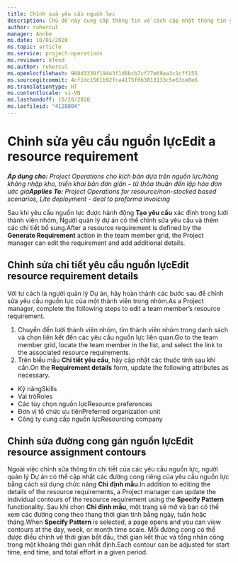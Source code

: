 ```yaml
---
title: Chỉnh sửa yêu cầu nguồn lực
description: Chủ đề này cung cấp thông tin về cách cập nhật thông tin yêu cầu nguồn lực.
author: ruhercul
manager: Annbe
ms.date: 10/01/2020
ms.topic: article
ms.service: project-operations
ms.reviewer: kfend
ms.author: ruhercul
ms.openlocfilehash: 988d3338f19443f1d8bcb7cf77e69aa3c1cff155
ms.sourcegitcommit: 4cf1dc1561b92fca4175f0b3813133c5e63ce8e6
ms.translationtype: HT
ms.contentlocale: vi-VN
ms.lasthandoff: 10/28/2020
ms.locfileid: "4128804"
---
```

# <a name="edit-a-resource-requirement"></a><span data-ttu-id="b231a-103">Chỉnh sửa yêu cầu nguồn lực</span><span class="sxs-lookup"><span data-stu-id="b231a-103">Edit a resource requirement</span></span>

<span data-ttu-id="b231a-104">_**Áp dụng cho:** Project Operations cho kịch bản dựa trên nguồn lực/hàng không nhập kho, triển khai bản đơn giản – từ thỏa thuận đến lập hóa đơn ước giá_</span><span class="sxs-lookup"><span data-stu-id="b231a-104">_**Applies To:** Project Operations for resource/non-stocked based scenarios, Lite deployment - deal to proforma invoicing_</span></span>

<span data-ttu-id="b231a-105">Sau khi yêu cầu nguồn lực được hành động **Tạo yêu cầu** xác định trong lưới thành viên nhóm, Người quản lý dự án có thể chỉnh sửa yêu cầu và thêm các chi tiết bổ sung.</span><span class="sxs-lookup"><span data-stu-id="b231a-105">After a resource requirement is defined by the **Generate Requirement** action in the team member grid, the Project manager can edit the requirement and add additional details.</span></span>

## <a name="edit-resource-requirement-details"></a><span data-ttu-id="b231a-106">Chỉnh sửa chi tiết yêu cầu nguồn lực</span><span class="sxs-lookup"><span data-stu-id="b231a-106">Edit resource requirement details</span></span>

<span data-ttu-id="b231a-107">Với tư cách là người quản lý Dự án, hãy hoàn thành các bước sau để chỉnh sửa yêu cầu nguồn lực của một thành viên trong nhóm.</span><span class="sxs-lookup"><span data-stu-id="b231a-107">As a Project manager, complete the following steps to edit a team member’s resource requirement.</span></span>

1. <span data-ttu-id="b231a-108">Chuyển đến lưới thành viên nhóm, tìm thành viên nhóm trong danh sách và chọn liên kết đến các yêu cầu nguồn lực liên quan.</span><span class="sxs-lookup"><span data-stu-id="b231a-108">Go to the team member grid, locate the team member in the list, and select the link to the associated resource requirements.</span></span>
2. <span data-ttu-id="b231a-109">Trên biểu mẫu **Chi tiết yêu cầu**, hãy cập nhật các thuộc tính sau khi cần.</span><span class="sxs-lookup"><span data-stu-id="b231a-109">On the **Requirement details** form, update the following attributes as necessary.</span></span>

- <span data-ttu-id="b231a-110">Kỹ năng</span><span class="sxs-lookup"><span data-stu-id="b231a-110">Skills</span></span>
- <span data-ttu-id="b231a-111">Vai trò</span><span class="sxs-lookup"><span data-stu-id="b231a-111">Roles</span></span>
- <span data-ttu-id="b231a-112">Các tùy chọn nguồn lực</span><span class="sxs-lookup"><span data-stu-id="b231a-112">Resource preferences</span></span>
- <span data-ttu-id="b231a-113">Đơn vị tổ chức ưu tiên</span><span class="sxs-lookup"><span data-stu-id="b231a-113">Preferred organization unit</span></span>
- <span data-ttu-id="b231a-114">Công ty cung cấp nguồn lực</span><span class="sxs-lookup"><span data-stu-id="b231a-114">Resourcing company</span></span>

## <a name="edit-resource-assignment-contours"></a><span data-ttu-id="b231a-115">Chỉnh sửa đường cong gán nguồn lực</span><span class="sxs-lookup"><span data-stu-id="b231a-115">Edit resource assignment contours</span></span>

<span data-ttu-id="b231a-116">Ngoài việc chỉnh sửa thông tin chi tiết của các yêu cầu nguồn lực, người quản lý Dự án có thể cập nhật các đường cong riêng của yêu cầu nguồn lực bằng cách sử dụng chức năng **Chỉ định mẫu**.</span><span class="sxs-lookup"><span data-stu-id="b231a-116">In addition to editing the details of the resource requirements, a Project manager can update the individual contours of the resource requirement using the **Specify Pattern** functionality.</span></span> <span data-ttu-id="b231a-117">Sau khi chọn **Chỉ định mẫu**, một trang sẽ mở và bạn có thể xem các đường cong theo thang thời gian tính bằng ngày, tuần hoặc tháng.</span><span class="sxs-lookup"><span data-stu-id="b231a-117">When **Specify Pattern** is selected, a page opens and you can view contours at the day, week, or month time scale.</span></span> <span data-ttu-id="b231a-118">Mỗi đường cong có thể được điều chỉnh về thời gian bắt đầu, thời gian kết thúc và tổng nhân công trong một khoảng thời gian nhất định.</span><span class="sxs-lookup"><span data-stu-id="b231a-118">Each contour can be adjusted for start time, end time, and total effort in a given period.</span></span>